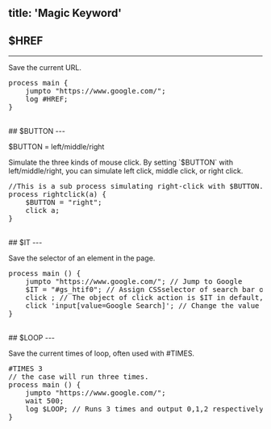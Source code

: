 title: 'Magic Keyword'
---

## $HREF
---

Save the current URL.

<pre class='sublemon'>
process main {
    jumpto "https://www.google.com/";
    log #HREF;
}</pre>

<br/>
## $BUTTON
---
<p class="alert alert-warning">$BUTTON = left/middle/right</p>
Simulate the three kinds of mouse click. By setting `$BUTTON` with left/middle/right, you can simulate left click, middle click, or right click.

<pre class='sublemon'>
//This is a sub process simulating right-click with $BUTTON.
process rightclick(a) {
    $BUTTON = "right";
    click a;
}</pre>

<br/>
## $IT
---

Save the selector of an element in the page.
<pre class='sublemon'>
process main () {
	jumpto "https://www.google.com/"; // Jump to Google
	$IT = "#gs_htif0"; // Assign CSSselector of search bar of Google.com to $IT.
	click ; // The object of click action is $IT in default, so the search bar will be clicked.
	click 'input[value=Google Search]'; // Change the value of $IT from '#gs_htif0' to 'input[value=Google Search]', that is, change the value when the CSS selector shows up next time. 
}</pre>

<br/>
## $LOOP
---

Save the current times of loop, often used with #TIMES.
<pre class='sublemon'>
#TIMES 3
// the case will run three times.
process main () {
	jumpto "https://www.google.com/";
	wait 500;
	log $LOOP; // Runs 3 times and output 0,1,2 respectively.
}</pre>